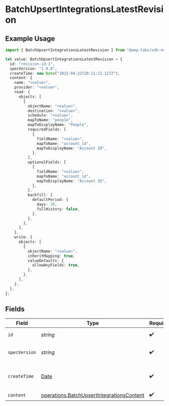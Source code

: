 # BatchUpsertIntegrationsLatestRevision

## Example Usage

```typescript
import { BatchUpsertIntegrationsLatestRevision } from "@amp-labs/sdk-node/models/operations";

let value: BatchUpsertIntegrationsLatestRevision = {
  id: "revision-id-1",
  specVersion: "1.0.0",
  createTime: new Date("2023-04-22T20:11:12.127Z"),
  content: {
    name: "<value>",
    provider: "<value>",
    read: {
      objects: [
        {
          objectName: "<value>",
          destination: "<value>",
          schedule: "<value>",
          mapToName: "people",
          mapToDisplayName: "People",
          requiredFields: [
            {
              fieldName: "<value>",
              mapToName: "account_id",
              mapToDisplayName: "Account ID",
            },
          ],
          optionalFields: [
            {
              fieldName: "<value>",
              mapToName: "account_id",
              mapToDisplayName: "Account ID",
            },
          ],
          backfill: {
            defaultPeriod: {
              days: 30,
              fullHistory: false,
            },
          },
        },
      ],
    },
    write: {
      objects: [
        {
          objectName: "<value>",
          inheritMapping: true,
          valueDefaults: {
            allowAnyFields: true,
          },
        },
      ],
    },
  },
};
```

## Fields

| Field                                                                                                  | Type                                                                                                   | Required                                                                                               | Description                                                                                            | Example                                                                                                |
| ------------------------------------------------------------------------------------------------------ | ------------------------------------------------------------------------------------------------------ | ------------------------------------------------------------------------------------------------------ | ------------------------------------------------------------------------------------------------------ | ------------------------------------------------------------------------------------------------------ |
| `id`                                                                                                   | *string*                                                                                               | :heavy_check_mark:                                                                                     | The revision ID.                                                                                       | revision-id-1                                                                                          |
| `specVersion`                                                                                          | *string*                                                                                               | :heavy_check_mark:                                                                                     | The spec version string.                                                                               | 1.0.0                                                                                                  |
| `createTime`                                                                                           | [Date](https://developer.mozilla.org/en-US/docs/Web/JavaScript/Reference/Global_Objects/Date)          | :heavy_check_mark:                                                                                     | The time the revision was created.                                                                     |                                                                                                        |
| `content`                                                                                              | [operations.BatchUpsertIntegrationsContent](../../models/operations/batchupsertintegrationscontent.md) | :heavy_check_mark:                                                                                     | N/A                                                                                                    |                                                                                                        |